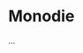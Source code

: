 <!--
author: Dennis Ried
email: dennis.ried@musikwiss.uni-halle.de
version: 1.0.0
language: de
narrator: Deutsch Female
comment: Monodie (Sitzung 3)
-->

# Monodie

...
